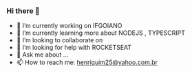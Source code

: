 ### Hi there 👋

- 🔭 I’m currently working on IFGOIANO
- 🌱 I’m currently learning more about NODEJS , TYPESCRIPT
- 👯 I’m looking to collaborate on 
- 🤔 I’m looking for help with ROCKETSEAT
- 💬 Ask me about ...
- 📫 How to reach me: henriquim25@yahoo.com.br


